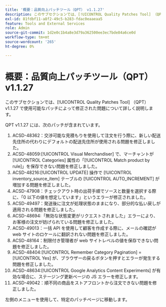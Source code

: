 ```yaml
---
title: '概要：品質向上パッチツール（QPT） v1.1.27'
description: このサブセクションでは、[!UICONTROL Quality Patches Tool] （QPT） v1.1.27 で使用可能なパッチによって修正された問題について詳しく説明します。
exl-id: 81fdbf11-a8f2-49c5-b283-fdac0eaaeaa5
feature: Tools and External Services
role: Admin
source-git-commit: 1d2e0c1b4a8e3d79a362500ee3ec7bde84a6ce0d
workflow-type: tm+mt
source-wordcount: '265'
ht-degree: 0%

---
```


# 概要：品質向上パッチツール（QPT） v1.1.27

このサブセクションでは、[!UICONTROL Quality Patches Tool] （QPT） v1.1.27 で使用可能なパッチによって修正された問題について詳しく説明します。

QPT v1.1.27 には、次のパッチが含まれています。

1. ACSD-48362：交渉可能な見積もりを使用して注文を行う際に、新しい配送先住所の代わりにデフォルトの配送先住所が使用される問題を修正しました。
1. ACSD-48059:[!UICONTROL Visual Merchandiser] で、マーチャントが [!UICONTROL Categories] 属性の「[!UICONTROL Match product by rule]」を保存できない問題を修正しました。
1. ACSD-48216:[!UICONTROL UPDATE] 操作で [!UICONTROL inventory_source_item] テーブルの [!UICONTROL AUTO_INCREMENT] が増加する問題を修正しました。
1. ACSD-47908：チェックアウト時の出荷手順でソースと数量を選択する際に、「0 以下の値を想定しています」というエラーが修正されました。
1. ACSD-49497：発送後に注文が処理状態のままになり、部分的な払い戻しが適用される問題を修正しました。
1. ACSD-48694:「無効な状態変更がリクエストされました」エラーにより、お客様の注文が妨げられている問題を修正しました。
1. ACSD-49013：一括 API を使用して顧客を作成する際に、メールの確認が web サイトのロケールに翻訳されない問題を修正しました。
1. ACSD-48164：制限付き管理者が web サイトレベルの値を保存できない問題を修正しました。
1. ACSD-48404:[!UICONTROL Remember Category Pagination] = [!UICONTROL Yes] が、ブラウザーの戻るボタンを押すとエラーが発生する問題を修正しました。
1. ACSD-48634:[!UICONTROL Google Analytics Content Experiments] が有効な場合に、ステージング更新ページの JS エラーを修正します。
1. ACSD-49042：順不同の商品をストアフロントから注文できない問題を修正しました。

左側のメニューを使用して、特定のパッチページに移動します。
